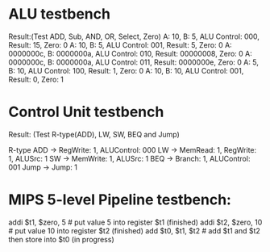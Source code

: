 # ALU testbench
Result:(Test ADD, Sub, AND, OR, Select<branch>, Zero)
A:         10, B:          5, ALU Control: 000, Result:         15, Zero: 0
A:         10, B:          5, ALU Control: 001, Result:          5, Zero: 0
A: 0000000c, B: 0000000a, ALU Control: 010, Result: 00000008, Zero: 0
A: 0000000c, B: 0000000a, ALU Control: 011, Result: 0000000e, Zero: 0
A:          5, B:         10, ALU Control: 100, Result:          1, Zero: 0
A:         10, B:         10, ALU Control: 001, Result:          0, Zero: 1

# Control Unit testbench
Result: (Test R-type(ADD), LW, SW, BEQ and Jump)

R-type ADD -> RegWrite: 1, ALUControl: 000
LW -> MemRead: 1, RegWrite: 1, ALUSrc: 1
SW -> MemWrite: 1, ALUSrc: 1
BEQ -> Branch: 1, ALUControl: 001
Jump -> Jump: 1

# MIPS 5-level  Pipeline testbench:
addi $t1, $zero, 5	# put value 5 into register $t1 (finished)
addi $t2, $zero, 10	# put value 10 into register $t2 (finished)
add $t0, $t1, $t2	# add $t1 and $t2 then store into $t0 (in progress)
